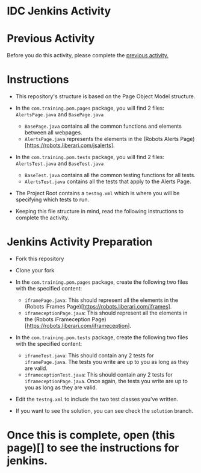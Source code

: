 # IDC Jenkins Activity

# Previous Activity
Before you do this activity, please complete the [previous activity.](https://gitlab.com/abhiramk/idc-git-training/blob/master/README.md)

# Instructions
- This repository's structure is based on the Page Object Model structure.
- In the `com.training.pom.pages` package, you will find 2 files: `AlertsPage.java` and `BasePage.java`
    - `BasePage.java` contains all the common functions and elements between all webpages.
    - `AlertsPage.java` represents the elements in the (Robots Alerts Page)[https://robots.liberari.com/jsalerts].

- In the `com.training.pom.tests` package, you will find 2 files: `AlertsTest.java` and `BaseTest.java`
    - `BaseTest.java` contains all the common testing functions for all tests.
    - `AlertsTest.java` contains all the tests that apply to the Alerts Page.
    
- The Project Root contains a `testng.xml` which is where you will be specifying which tests to run.
    
- Keeping this file structure in mind, read the following instructions to complete the activity.

# Jenkins Activity Preparation
- Fork this repository
- Clone your fork
- In the `com.training.pom.pages` package, create the following two files with the specified content:
    - `iframePage.java`: This should represent all the elements in the (Robots iFrames Page)[https://robots.liberari.com/iframes].
    - `iframeceptionPage.java`: This should represent all the elements in the (Robots iFrameception Page)[https://robots.liberari.com/iframeception].
    
- In the `com.training.pom.tests` package, create the following two files with the specified content:
    - `iframeTest.java`: This should contain any 2 tests for `iframePage.java`. The tests you write are up to you as long as they are valid.
    - `iframeceptionTest.java`: This should contain any 2 tests for `iframeceptionPage.java`. Once again, the tests you write are up to you as long as they are valid.
    
- Edit the `testng.xml` to include the two test classes you've written.

- If you want to see the solution, you can see check the `solution` branch.

# Once this is complete, open (this page)[] to see the instructions for jenkins.